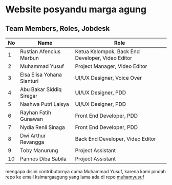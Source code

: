 # Website posyandu marga agung

## Team Members, Roles, Jobdesk

| **No** | **Name**                         | **Role**                  |
|--------|-----------------------------------|---------------------------|
| 1      | Rustian Afencius Marbun          | Ketua Kelompok, Back End Developer, Video Editor |
| 2      | Muhammad Yusuf                   | Project Manager, Video Editor |
| 3      | Elsa Elisa Yohana Sianturi       | UI/UX Designer, Voice Over |
| 4      | Abu Bakar Siddiq Siregar         | UI/UX Designer, PDD |
| 5      | Nashwa Putri Laisya              | UI/UX Designer, PDD |
| 6      | Rayhan Fatih Gunawan             | Front End Developer, PDD |
| 7      | Nydia Renli Sinaga               | Front End Developer, PDD |
| 8      | Dwi Arthur Revangga              | Back End Developer, Video Editor |
| 9      | Toby Manurung                    | Project Assistant         |
| 10     | Pannes Diba Sabila               | Project Assistant         |

mengapa disini contributornya cuma Muhammad Yusuf, karena kami pindah repo ke email ksimargaagung yang lama ada di repo [muhamyusuf](https://github.com/muhamyusuf/posyandu-marga-agung/graphs/contributors)
